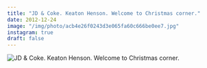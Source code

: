 ```yaml
---
title: "JD & Coke. Keaton Henson. Welcome to Christmas corner."
date: 2012-12-24
image: "/img/photo/acb4e26f0243d3e065fa60c666be0ee7.jpg"
instagram: true
draft: false
---
```


![JD & Coke. Keaton Henson. Welcome to Christmas corner.](/img/photo/acb4e26f0243d3e065fa60c666be0ee7.jpg)
